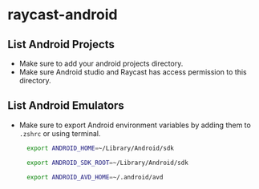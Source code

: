# raycast-android

## List Android Projects

- Make sure to add your android projects directory.
- Make sure Android studio and Raycast has access permission to this directory.

## List Android Emulators

- Make sure to export Android environment variables by adding them to `.zshrc` or using terminal.

  ```sh
    export ANDROID_HOME=~/Library/Android/sdk
  
    export ANDROID_SDK_ROOT=~/Library/Android/sdk
    
    export ANDROID_AVD_HOME=~/.android/avd
  ```